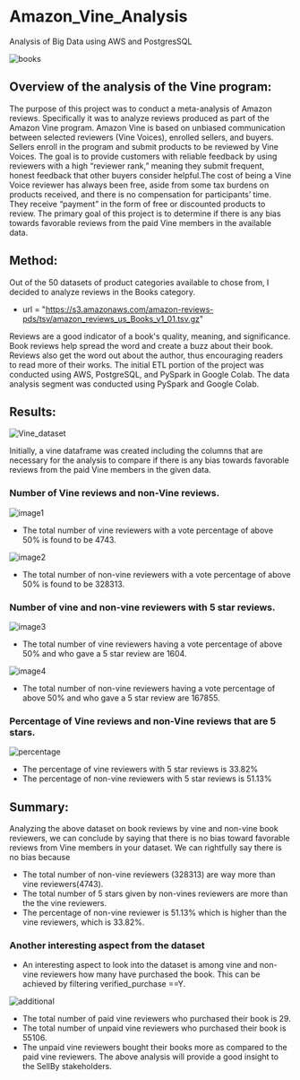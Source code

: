 # Amazon_Vine_Analysis

Analysis of Big Data using AWS and PostgresSQL

![books](https://cdn.rpglobalalliance.org/live/wp-content/uploads/2019/01/06131106/book-review.png)

## Overview of the analysis of the Vine program:

The purpose of this project was to conduct a meta-analysis of Amazon reviews. Specifically it was to analyze reviews produced as part of the Amazon Vine program. Amazon Vine is based on unbiased communication between selected reviewers (Vine Voices), enrolled sellers, and buyers. Sellers enroll in the program and submit products to be reviewed by Vine Voices. The goal is to provide customers with reliable feedback by using reviewers with a high “reviewer rank,” meaning they submit frequent, honest feedback that other buyers consider helpful.The cost of being a Vine Voice reviewer has always been free, aside from some tax burdens on products received, and there is no compensation for participants’ time. They receive “payment” in the form of free or discounted products to review. The primary goal of this project is to determine if there is any bias towards favorable reviews from the paid Vine members in the available data.

## Method:

Out of the 50 datasets of product categories available to chose from, I decided to analyze reviews in the Books category.
* url = "https://s3.amazonaws.com/amazon-reviews-pds/tsv/amazon_reviews_us_Books_v1_01.tsv.gz"

Reviews are a good indicator of a book's quality, meaning, and significance. Book reviews help spread the word and create a buzz about their book. Reviews also get the word out about the author, thus encouraging readers to read more of their works. The initial ETL portion of the project was conducted using AWS, PostgreSQL, and PySpark in Google Colab. The data analysis segment was conducted using PySpark and Google Colab.

## Results: 

![Vine_dataset]()

Initially, a vine dataframe was created including the columns that are necessary for the analysis to compare if there is any bias towards favorable reviews from the paid Vine members in the given data.

### Number of Vine reviews and non-Vine reviews.

![image1]()

* The total number of vine reviewers with a vote percentage of above 50% is found to be 4743.

![image2]()

* The total number of non-vine reviewers with a vote percentage of above 50% is found to be 328313.

### Number of vine and non-vine reviewers with 5 star reviews.

![image3]()

* The total number of vine reviewers having a vote percentage of above 50% and who gave a 5 star review are 1604.

![image4]()

* The total number of non-vine reviewers having a vote percentage of above 50% and who gave a 5 star review are 167855.

### Percentage of Vine reviews and non-Vine reviews that are 5 stars.

![percentage]()

* The percentage of vine reviewers with 5 star reviews is 33.82%
* The percentage of non-vine reviewers with 5 star reviews is 51.13%

## Summary:

Analyzing the above dataset on book reviews by vine and non-vine book reviewers, we can conclude by saying that there is no bias toward favorable reviews from Vine members in your dataset. We can rightfully say there is no bias because

* The total number of non-vine reviewers (328313) are way more than vine reviewers(4743).
* The total number of 5 stars given by non-vines reviewers are more than the the vine reviewers.
* The percentage of non-vine reviewer is 51.13% which is higher than the vine reviewers, which is 33.82%.

### Another interesting aspect from the dataset

* An interesting aspect to look into the dataset is among vine and non-vine reviewers how many have purchased the book. This can be achieved by filtering verified_purchase ==Y.

![additional]()

* The total number of paid vine reviewers who purchased their book is 29.
* The total number of unpaid vine reviewers who purchased their book is 55106.
* The unpaid vine reviewers bought their books more as compared to the paid vine reviewers.
The above analysis will provide a good insight to the SellBy stakeholders.



